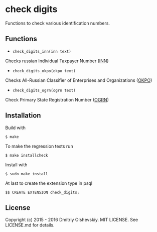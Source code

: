 check digits
============

Functions to check various identification numbers.

Functions
---------

* `check_digits_inn(inn text)`

Checks russian Individual Taxpayer Number ([INN](https://goo.gl/dK7BZs))

* `check_digits_okpo(okpo text)`

Checks All-Russian Classifier of Enterprises and Organizations ([OKPO](https://goo.gl/gWldnP))

* `check_digits_ogrn(ogrn text)`

Check Primary State Registration Number ([OGRN](https://goo.gl/Abd9oc))

Installation
------------

Build with
```
$ make
```

To make the regression tests run
```
$ make installcheck
```

Install with
```
$ sudo make install
```

At last to create the extension type in psql
```
$$ CREATE EXTENSION check_digits;
```

License
-------

Copyright (c) 2015 - 2016 Dmitriy Olshevskiy. MIT LICENSE.
See LICENSE.md for details.
